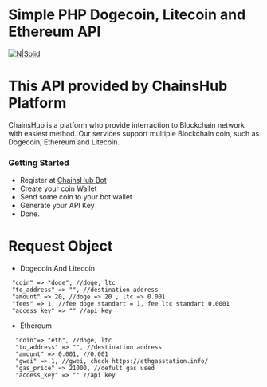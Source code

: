 # Simple PHP Dogecoin, Litecoin and Ethereum API

[![N|Solid](https://crypto-api.xyz/assets/images/head.png)](https://crypto-api.xyz)

# This API provided by ChainsHub Platform
ChainsHub is a platform who provide interraction to Blockchain network with easiest method. Our services support multiple Blockchain coin, such as Dogecoin, Ethereum and Litecoin.

### Getting Started
  - Register at [ChainsHub Bot](https://t.me/ChainsHub_bot)
  - Create your coin Wallet
  - Send some coin to your bot wallet
  - Generate your API Key
  - Done.

# Request Object

  - Dogecoin And Litecoin
   ```
    "coin" => "doge", //doge, ltc
	"to_address" => "", //destination address
	"amount" => 20, //doge => 20 , ltc => 0.001
	"fees" => 1, //fee doge standart = 1, fee ltc standart 0.0001
	"access_key" => "" //api key
  ```
  
  - Ethereum
  ```
    "coin"=> "eth", //doge, ltc
	"to_address" => "", //destination address
	"amount" => 0.001, //0.001
	"gwei" => 1, //gwei, check https://ethgasstation.info/
	"gas_price" => 21000, //defult gas used
	"access_key" => "" //api key
  ```
